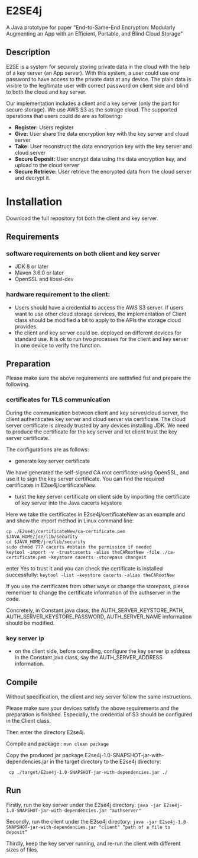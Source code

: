 # E2SE4j
A Java prototype for paper 
"End-to-Same-End Encryption: Modularly Augmenting an App with an Efficient, Portable, and Blind Cloud Storage"

## Description
E2SE is a system for securely storing private data in the cloud with the help of a key server (an App server).
With this system, a user could use one password to have access to the private data at any device. 
The plain data is visible to the legitimate user with correct password on client side and blind to both the cloud and key server.

Our implementation includes a client and a key server (only the part for secure storage). We use AWS S3 as the sotrage cloud.
The supported operations that users could do are as following:
- **Register:** Users register
- **Give:** User share the data encryption key with the key server and cloud server 
- **Take:** User reconstruct the data enncryption key with the key server and cloud server
- **Secure Deposit:** User encrypt data using the data encryption key, and upload to the cloud server
- **Secure Retrieve:** User retrieve the encrypted data from the cloud server and decrypt it.

# Installation
Download the full repository fot both the client and key server.

## Requirements
### software requirements on both client and key server

- JDK 8 or later
- Maven 3.6.0 or later
- OpenSSL and libssl-dev

### hardware requirement to the client: 
- Users should have a credential to access the AWS S3 server. If users want to use other cloud storage services, the implementation of Client class should be modified a bit to apply to the APIs the storage cloud provides.
- the client and key server could be. deployed on different devices for standard use. It is ok to run two processes for the client and key server in one device to verify the function.

## Preparation
Please make sure the above requirements are sattisfied fist and prepare the following. 

### certificates for TLS communication
During the communication between client and key server/cloud server, the client authenticates key server and cloud server via certificate.
The cloud server certificate is already trusted by any devices installing JDK.  We need to produce the certificate for the key server and let client trust the key server certificate.

The configurations are as follows:

- generate key server certificate

We have generated the self-signed CA root certificate using OpenSSL, and use it to sign the key server certificate. You can find the required certificates in E2se4j/certificateNew.

- turst the key server certificate on client side by importing the certificate of key server into the Java cacerts keystore

Here we take the certificates in E2se4j/certificateNew as an example and and show the import method in Linux command line:
```
cp ./E2se4j/certificateNew/ca-certificate.pem $JAVA_HOME/jre/lib/security 
cd $JAVA_HOME/jre/lib/security
sudo chmod 777 cacerts #obtain the permission if needed
keytool -import -v -trustcacerts -alias theCARootNew -file ./ca-certificate.pem -keystore cacerts -storepass changeit
```
enter Yes to trust it and you can check the certificate is installed successfully:
```keytool -list -keystore cacerts -alias theCARootNew ```

If you use the certificates from other ways or change the storepass, please remember to change the certificate information of the authserver in the code. 

Concretely, in Constant.java class, the AUTH_SERVER_KEYSTORE_PATH, AUTH_SERVER_KEYSTORE_PASSWORD, AUTH_SERVER_NAME imformation should be modified.

### key server ip
- on the client side, before compiling, configure the key server ip address in the Constant.java class, say the AUTH_SERVER_ADDRESS information.


## Compile
Without specification, the client and key server follow the same instructions. 

Please make sure your devices satisfy the above requirements and the preparation is finished. Especially, the credential of S3 should be configured in the Client class.

Then enter the directory E2se4j. 

Compile and package : ``` mvn clean package ```

Copy the produced jar package E2se4j-1.0-SNAPSHOT-jar-with-dependencies.jar in the target directory to the E2se4j directory:

``` cp ./target/E2se4j-1.0-SNAPSHOT-jar-with-dependencies.jar ./```

## Run
Firstly, run the key server under the E2se4j directory:
```java -jar E2se4j-1.0-SNAPSHOT-jar-with-dependencies.jar "authserver" ```

Secondly, run the client under the E2se4j directory:
```java -jar E2se4j-1.0-SNAPSHOT-jar-with-dependencies.jar "client" “path of a file to deposit” ```

Thirdly, keep the key server running, and re-run the client with different sizes of files.
